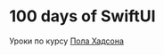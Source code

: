 # 100 days of SwiftUI


Уроки по курсу [Пола Хадсона](https://www.hackingwithswift.com/100/swiftui)
